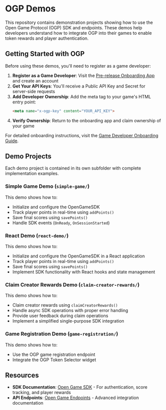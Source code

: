 # OGP Demos

This repository contains demonstration projects showing how to use the Open Game Protocol (OGP) SDK and endpoints. These demos help developers understand how to integrate OGP into their games to enable token rewards and player authentication.

## Getting Started with OGP

Before using these demos, you'll need to register as a game developer:

1. **Register as a Game Developer**: Visit the [Pre-release Onboarding App](https://onboarding.opengameprotocol.com/) and create an account
2. **Get Your API Keys**: You'll receive a Public API Key and Secret for server-side requests
3. **Add Developer Ownership**: Add the meta tag to your game's HTML entry point:
   ```html
   <meta name="x-ogp-key" content="YOUR_API_KEY">
   ```
4. **Verify Ownership**: Return to the onboarding app and claim ownership of your game

For detailed onboarding instructions, visit the [Game Developer Onboarding Guide](https://docs.opengameprotocol.com/7Cx0vTSGe7N68FP9dlE8/build-on-og/game-developer-onboarding).

## Demo Projects

Each demo project is contained in its own subfolder with complete implementation examples.

### Simple Game Demo (`simple-game/`)

This demo shows how to:
- Initialize and configure the OpenGameSDK
- Track player points in real-time using `addPoints()`
- Save final scores using `savePoints()`
- Handle SDK events (`OnReady`, `OnSessionStarted`)

### React Demo (`react-demo/`)

This demo shows how to:
- Initialize and configure the OpenGameSDK in a React application
- Track player points in real-time using `addPoints()`
- Save final scores using `savePoints()`
- Implement SDK functionality with React hooks and state management

### Claim Creator Rewards Demo (`claim-creator-rewards/`)

This demo shows how to:
- Claim creator rewards using `claimCreatorRewards()`
- Handle async SDK operations with proper error handling
- Provide user feedback during claim operations
- Implement a simplified single-purpose SDK integration

### Game Registration Demo (`game-registration/`)

This demo shows how to:
- Use the OGP game registration endpoint
- Integrate the OGP Token Selector widget

## Resources

- **SDK Documentation**: [Open Game SDK](https://docs.opengameprotocol.com/7Cx0vTSGe7N68FP9dlE8/build-on-og/open-game-sdk) - For authentication, score tracking, and player rewards
- **API Endpoints**: [Open Game Endpoints](https://docs.opengameprotocol.com/7Cx0vTSGe7N68FP9dlE8/build-on-og/open-game-endpoints) - Advanced integration documentation
